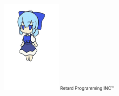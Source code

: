 <p align="center">
  <img width="177" height="279" src="/CirnoR.gif">
  Retard Programming INC™
</p>

